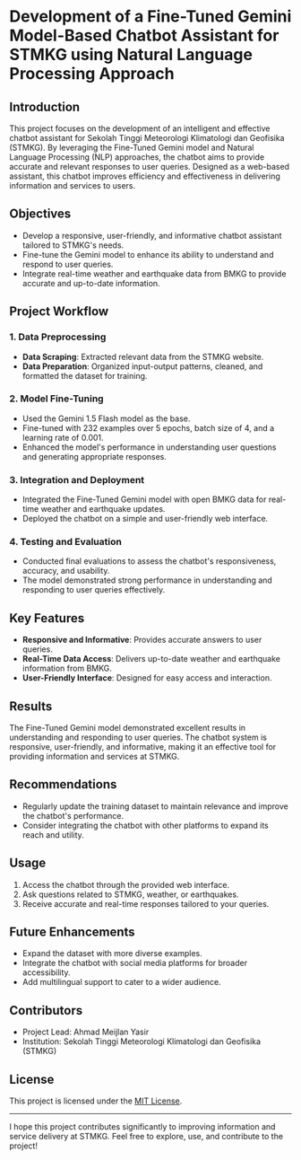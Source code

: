 # Development of a Fine-Tuned Gemini Model-Based Chatbot Assistant for STMKG using Natural Language Processing Approach

## Introduction
This project focuses on the development of an intelligent and effective chatbot assistant for Sekolah Tinggi Meteorologi Klimatologi dan Geofisika (STMKG). By leveraging the Fine-Tuned Gemini model and Natural Language Processing (NLP) approaches, the chatbot aims to provide accurate and relevant responses to user queries. Designed as a web-based assistant, this chatbot improves efficiency and effectiveness in delivering information and services to users.

## Objectives
- Develop a responsive, user-friendly, and informative chatbot assistant tailored to STMKG's needs.
- Fine-tune the Gemini model to enhance its ability to understand and respond to user queries.
- Integrate real-time weather and earthquake data from BMKG to provide accurate and up-to-date information.

## Project Workflow
### 1. **Data Preprocessing**
   - **Data Scraping**: Extracted relevant data from the STMKG website.
   - **Data Preparation**: Organized input-output patterns, cleaned, and formatted the dataset for training.

### 2. **Model Fine-Tuning**
   - Used the Gemini 1.5 Flash model as the base.
   - Fine-tuned with 232 examples over 5 epochs, batch size of 4, and a learning rate of 0.001.
   - Enhanced the model's performance in understanding user questions and generating appropriate responses.

### 3. **Integration and Deployment**
   - Integrated the Fine-Tuned Gemini model with open BMKG data for real-time weather and earthquake updates.
   - Deployed the chatbot on a simple and user-friendly web interface.

### 4. **Testing and Evaluation**
   - Conducted final evaluations to assess the chatbot's responsiveness, accuracy, and usability.
   - The model demonstrated strong performance in understanding and responding to user queries effectively.

## Key Features
- **Responsive and Informative**: Provides accurate answers to user queries.
- **Real-Time Data Access**: Delivers up-to-date weather and earthquake information from BMKG.
- **User-Friendly Interface**: Designed for easy access and interaction.

## Results
The Fine-Tuned Gemini model demonstrated excellent results in understanding and responding to user queries. The chatbot system is responsive, user-friendly, and informative, making it an effective tool for providing information and services at STMKG.

## Recommendations
- Regularly update the training dataset to maintain relevance and improve the chatbot's performance.
- Consider integrating the chatbot with other platforms to expand its reach and utility.

## Usage
1. Access the chatbot through the provided web interface.
2. Ask questions related to STMKG, weather, or earthquakes.
3. Receive accurate and real-time responses tailored to your queries.

## Future Enhancements
- Expand the dataset with more diverse examples.
- Integrate the chatbot with social media platforms for broader accessibility.
- Add multilingual support to cater to a wider audience.

## Contributors
- Project Lead: Ahmad Meijlan Yasir
- Institution: Sekolah Tinggi Meteorologi Klimatologi dan Geofisika (STMKG)

## License
This project is licensed under the [MIT License](LICENSE).

---
I hope this project contributes significantly to improving information and service delivery at STMKG. Feel free to explore, use, and contribute to the project!
